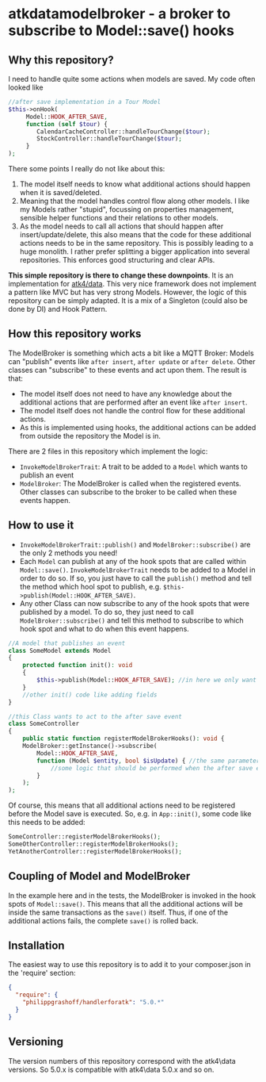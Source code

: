 # atkdatamodelbroker - a broker to subscribe to Model::save() hooks

## Why this repository?
I need to handle quite some actions when models are saved. My code often looked like
```php
//after save implementation in a Tour Model
$this->onHook(
     Model::HOOK_AFTER_SAVE,
     function (self $tour) {
        CalendarCacheController::handleTourChange($tour); 
        StockController::handleTourChange($tour);
     }
);
```

There some points I really do not like about this:
1) The model itself needs to know what additional actions should happen when it is saved/deleted.
2) Meaning that the model handles control flow along other models. I like my Models rather "stupid", focussing on properties management, sensible helper functions and their relations to other models.
3) As the model needs to call all actions that should happen after insert/update/delete, this also means that the code for these additional actions needs to be in the same repository. This is possibly leading to a huge monolith. I rather prefer splitting a bigger application into several repositories. This enforces good structuring and clear APIs.
   
__This simple repository is there to change these downpoints__. It is an implementation for [atk4/data](https://github.com/atk4/data). This very nice framework does not implement a pattern like MVC but has very strong Models. However, the logic of this repository can be simply adapted. It is a mix of a Singleton (could also be done by DI) and Hook Pattern.

## How this repository works
The ModelBroker is something which acts a bit like a MQTT Broker: Models can "publish" events like `after insert`, `after update` or `after delete`. Other classes can "subscribe" to these events and act upon them. 
The result is that:
- The model itself does not need to have any knowledge about the additional actions that are performed after an event like `after insert`.
- The model itself does not handle the control flow for these additional actions.
- As this is implemented using hooks, the additional actions can be added from outside the repository the Model is in.

There are 2 files in this repository which implement the logic:
- `InvokeModelBrokerTrait`: A trait to be added to a `Model` which wants to publish an event
- `ModelBroker`: The ModelBroker is called when the registered events. Other classes can subscribe to the broker to be called when these events happen.


## How to use it
- `InvokeModelBrokerTrait::publish()` and `ModelBroker::subscribe()` are the only 2 methods you need!
- Each `Model` can publish at any of the hook spots that are called within `Model::save()`.
`InvokeModelBrokerTrait` needs to be added to a Model in order to do so. If so, you just have to call the `publish()` method and tell the method which hool spot to publish, e.g. `$this->publish(Model::HOOK_AFTER_SAVE)`.
- Any other Class can now subscribe to any of the hook spots that were published by a model. To do so, they just need to call `ModelBroker::subscribe()` and tell this method to subscribe to which hook spot and what to do when this event happens.

```php
//A model that publishes an event
class SomeModel extends Model
{
    protected function init(): void 
    {
        $this->publish(Model::HOOK_AFTER_SAVE); //in here we only want to publish the after save spot
    }
    //other init() code like adding fields
}

//this Class wants to act to the after save event
class SomeController 
{
    public static function registerModelBrokerHooks(): void {
    ModelBroker::getInstance()->subscribe(
        Model::HOOK_AFTER_SAVE,
        function (Model $entity, bool $isUpdate) { //the same parameters are available as on Model::HOOK_AFTER_SAVE hook spot
            //some logic that should be performed when the after save event takes place
        }
    );
);
```

Of course, this means that all additional actions need to be registered before the Model save is executed. So, e.g. in `App::init()`, some code like this needs to be added:
```php
SomeController::registerModelBrokerHooks();
SomeOtherController::registerModelBrokerHooks();
YetAnotherController::registerModelBrokerHooks();
```

## Coupling of Model and ModelBroker
In the example here and in the tests, the ModelBroker is invoked in the hook spots of `Model::save()`. This means that all the additional actions will be inside the same transactions as the `save()` itself. Thus, if one of the additional actions fails, the complete `save()` is rolled back.

## Installation
The easiest way to use this repository is to add it to your composer.json in the 'require' section:
```json
{
  "require": {
    "philippgrashoff/handlerforatk": "5.0.*"
  }
}
```
## Versioning
The version numbers of this repository correspond with the atk4\data versions. So 5.0.x is compatible with atk4\data 5.0.x and so on.
